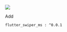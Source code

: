 [![](https://img.shields.io/pub/v/flutter_swiper_ms.svg?color=blue)](https://pub.dev/packages/flutter_swiper_ms)

Add

```
flutter_swiper_ms : ^0.0.1
```
